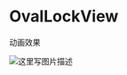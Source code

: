 # OvalLockView
动画效果

![这里写图片描述](https://github.com/zhpanvip/OvalLockView/blob/master/image/new.gif)
